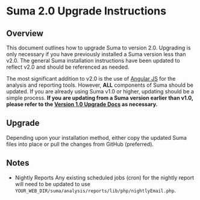 Suma 2.0 Upgrade Instructions
=============================

Overview
--------

This document outlines how to upgrade Suma to version 2.0. Upgrading is only necessary if you have previously installed a Suma version less than v2.0. The general Suma installation instructions have been updated to reflect v2.0 and should be referenced as needed.

The most significant addition to v2.0 is the use of [Angular JS](http://angularjs.org) for the analysis and reporting tools. However, **ALL** components of Suma should be updated. If you are already using Suma v1.0 or higher, updating should be a simple process. **If you are updating from a Suma version earlier than v1.0, please refer to the [Version 1.0 Upgrade Docs](UPGRADE_1.0.md) as necessary.**

Upgrade
-------

Depending upon your installation method, either copy the updated Suma files into place or pull the changes from GitHub (preferred).

Notes
------

* Nightly Reports
    Any existing scheduled jobs (cron) for the nightly report will need to be updated to use `YOUR_WEB_DIR/suma/analysis/reports/lib/php/nightlyEmail.php`.